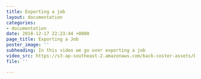 ```yaml
---
title: Exporting a job
layout: documentation
categories:
- documentation
date: 2018-12-17 22:23:44 +0000
page_title: Exporting a Job
poster_image: ''
subheading: In this video we go over exporting a job
video_src: https://s3-ap-southeast-2.amazonaws.com/back-coster-assets/bp-training-videos/Exporting+a+job.mp4
file: ''

---
```

